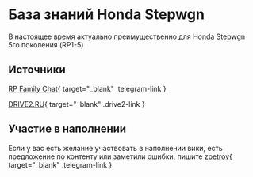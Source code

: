 # База знаний Honda Stepwgn

В настоящее время актуально преимущественно для Honda Stepwgn 5го поколения (RP1-5)

## Источники

[RP Family Chat](https://t.me/RPfamily_chat){ target="_blank" .telegram-link }

[DRIVE2.RU](https://www.drive2.ru/search?text=stepwgn&generation=5566){ target="_blank" .drive2-link }

## Участие в наполнении

Если у вас есть желание участвовать в наполнении вики, есть предложение по контенту или заметили ошибки,
пишите [zpetrov](https://t.me/zpetrov){ target="_blank" .telegram-link }
